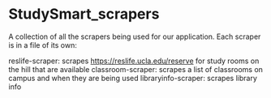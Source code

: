 # StudySmart_scrapers

A collection of all the scrapers being used for our application. Each scraper is in a file of its own: 

reslife-scraper: scrapes https://reslife.ucla.edu/reserve for study rooms on the hill that are available
classroom-scraper: scrapes a list of classrooms on campus and when they are being used
libraryinfo-scraper: scrapes library info 
